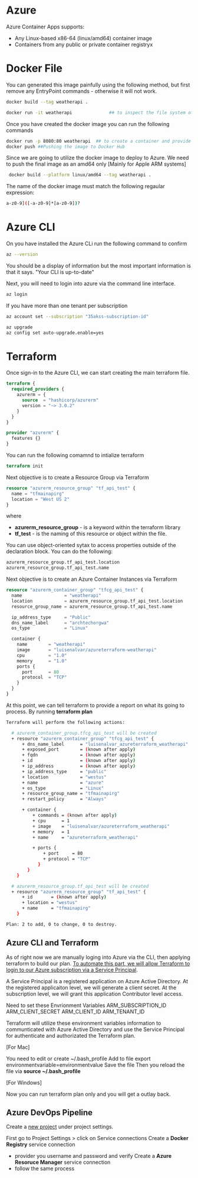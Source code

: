 # Azure 
  Azure Container Apps supports: 
  * Any Linux-based x86-64 (linux/amd64) container image
  * Containers from any public or private container registryx

# Docker File
You can generated this image painfully using the following method, but first remove any EntryPoint commands - otherwise it will not work. 
```bash
docker build --tag weatherapi . 

docker run -it weatherapi              ## to inspect the file system of the image 
```

Once you have created the docker image you can run the following commands
```bash
docker run -p 8080:80 weatherapi  ## to create a container and provide the port mapping
docker push ##Pushing the image to Docker Hub
```

Since we are going to utilize the docker image to deploy to Azure. 
We need to push the final image as an amd64 only [Mainly for Apple ARM systems]
```bash
 docker build --platform linux/amd64 --tag weatherapi . 
```

The name of the docker image must match the following regaular expression: 
```bash
a-z0-9]([-a-z0-9]*[a-z0-9])?
```

# Azure CLI
On you have installed the Azure CLi run the following command to confirm
```bash 
az --version
```
You should be a display of information but the most important information is that it says. "Your CLI is up-to-date"

Next, you will need to login into azure via the command line interface. 
```bash 
az login
```

If you have more than one tenant per subscription 
```bash 
az account set --subscription "35akss-subscription-id"
```

```bash
az upgrade
az config set auto-upgrade.enable=yes
```

# Terraform 
Once sign-in to the Azure CLI, we can start creating the main terraform file.
```tf
terraform {
  required_providers {
    azurerm = {
      source  = "hashicorp/azurerm"
      version = "~> 3.0.2"
    }
  }
}

provider "azurerm" {
  features {}
}
```

You can run the following comamnd to intialize terraform 
```tf
terraform init
```

Next objective is to create a Resource Group via Terraform

```tf
resource "azurerm_resource_group" "tf_api_test" {
  name = "tfmainapirg"
  location = "West US 2"
}
```

where 
* **azurerm_resource_group** - is a keyword within the terraform library 
* **tf_test** - is the naming of this resource or object within the file.

You can use object-oriented sytax to access properties outside of the declaration block. 
You can do the following: 
```tf
azurerm_resource_group.tf_api_test.location
azurerm_resource_group.tf_api_test.name
```

Next objective is to create an Azure Container Instances via Terraform 
```tf
resource "azurerm_container_group" "tfcg_api_test" {
  name                = "weatherapi" 
  location            = azurerm_resource_group.tf_api_test.location
  resource_group_name = azurerm_resource_group.tf_api_test.name

  ip_address_type     = "Public"
  dns_name_label      = "archtechorgwa" 
  os_type             = "Linux"

  container {
    name        = "weatherapi"
    image       = "luisenalvar/azureterraform-weatherapi"
    cpu         = "1.0"
    memory      = "1.0"
    ports {
      port      = 80
      protocol  = "TCP"
    }
  } 
}
```

At this point, we can tell terraform to provide a report on what its going to process. 
By running **terraform plan**

```bash 
Terraform will perform the following actions:

  # azurerm_container_group.tfcg_api_test will be created
  + resource "azurerm_container_group" "tfcg_api_test" {
      + dns_name_label      = "luisenalvar_azureterraform_weatherapi"
      + exposed_port        = (known after apply)
      + fqdn                = (known after apply)
      + id                  = (known after apply)
      + ip_address          = (known after apply)
      + ip_address_type     = "public"
      + location            = "westus"
      + name                = "azure"
      + os_type             = "Linux"
      + resource_group_name = "tfmainapirg"
      + restart_policy      = "Always"

      + container {
          + commands = (known after apply)
          + cpu      = 1
          + image    = "luisenalvar/azureterraform_weatherapi"
          + memory   = 1
          + name     = "azureterraform_weatherapi"

          + ports {
              + port     = 80
              + protocol = "TCP"
            }
        }
    }

  # azurerm_resource_group.tf_api_test will be created
  + resource "azurerm_resource_group" "tf_api_test" {
      + id       = (known after apply)
      + location = "westus"
      + name     = "tfmainapirg"
    }

Plan: 2 to add, 0 to change, 0 to destroy.

```

## Azure CLI and Terraform 
As of right now we are manually loging into Azure via the CLI, then applying terraform to build our plan. [To automate this part, we will allow Terraform to login to our Azure subscription via a Service Principal](https://registry.terraform.io/providers/hashicorp/azurerm/latest/docs/guides/service_principal_client_secret). 

A Service Principal is a registered application on Azure Active Directory. 
At the registered applicaiton level, we will generate a client secret. At the subscription level, we will grant this application Contributor level access. 

Need to set these Envrionment Variables
ARM_SUBSCRIPTION_ID 
ARM_CLIENT_SECRET
ARM_CLIENT_ID 
ARM_TENANT_ID

Terraform will utilize these environment variables information to communticated with Azure Active Directory and use the Service Principal for authenticate and authorizated the Terraform plan. 

[For Mac]

You need to edit or create ~/.bash_profile 
Add to file 
  export environmentvariable=environmentvalue
Save the file 
Then you reload the file via **source ~/.bash_profile**


[For Windows]

Now you can run terraform plan only and you will get a outlay back. 

## Azure DevOps Pipeline 
Create a [new project](https://dev.azure.com/) under project settings. 

First go to Project Settings > click on Service connections
Create a **Docker Registry** service connection
* provider you username and password and verify 
Create a **Azure Resoruce Manager** service connection
* follow the same process 

